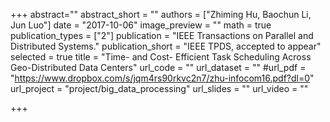 +++
abstract=""
abstract_short = ""
authors = ["Zhiming Hu, Baochun Li, Jun Luo"]
date = "2017-10-06"
image_preview = ""
math = true
publication_types = ["2"]
publication = "IEEE Transactions on Parallel and Distributed Systems."
publication_short = "IEEE TPDS, accepted to appear"
selected = true
title = "Time- and Cost- Efficient Task Scheduling Across Geo-Distributed Data Centers"
url_code = ""
url_dataset = ""
#url_pdf = "https://www.dropbox.com/s/jqm4rs90rkvc2n7/zhu-infocom16.pdf?dl=0"
url_project = "project/big_data_processing"
url_slides = ""
url_video = ""

+++
